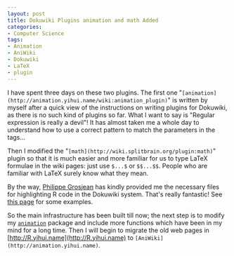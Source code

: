 ```yaml
---
layout: post
title: Dokuwiki Plugins animation and math Added
categories:
- Computer Science
tags:
- Animation
- AniWiki
- Dokuwiki
- LaTeX
- plugin
---
```


I have spent three days on these two plugins. The first one "`[animation](http://animation.yihui.name/wiki:animation_plugin)`" is written by myself after a quick view of the instructions on writing plugins for Dokuwiki, as there is no such kind of plugins so far. What I want to say is "Regular expression is really a devil"! It has almost taken me a whole day to understand how to use a correct pattern to match the parameters in the tags...

Then I modified the "`[math](http://wiki.splitbrain.org/plugin:math)`" plugin so that it is much easier and more familiar for us to type LaTeX formulae in the wiki pages: just use `$...$` or `$$...$$`. People who are familiar with LaTeX surely know what they mean.

By the way, [Philippe Grosjean](http://www.sciviews.org/_phgrosjean) has kindly provided me the necessary files for highlighting R code in the Dokuwiki system. That's really fantastic! See [this page](http://animation.yihui.name/wiki:math) for some examples.

So the main infrastructure has been built till now; the next step is to modify my [`animation`](http://cran.r-project.org/package=animation) package and include more functions which have been in my mind for a long time. Then I will begin to migrate the old web pages in [http://R.yihui.name](http://R.yihui.name) to `[AniWiki](http://animation.yihui.name)`.
